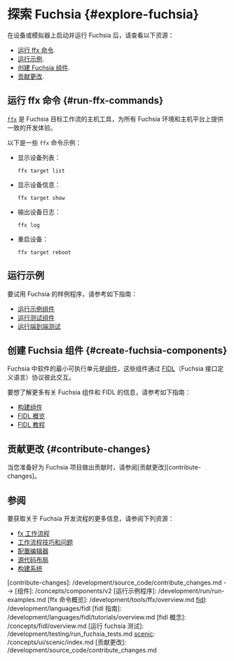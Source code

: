 <!-- # Explore Fuchsia {#explore-fuchsia} -->
# 探索 Fuchsia {#explore-fuchsia}

<!-- Once you have Fuchsia up and running on a device or emulator,
check out the following resources: -->
在设备或模拟器上启动并运行 Fuchsia 后，请查看以下资源：

<!-- *  [Run ffx commands](#run-ffx-commands).
*  [Run examples](#run-examples).
*  [Create Fuchsia components](#create-fuchsia-components).
*  [Contribute changes](#contribute-changes). -->
*  [运行 ffx 命令](#run-ffx-commands).
*  [运行示例](#run-examples).
*  [创建 Fuchsia 组件](#create-fuchsia-components).
*  [贡献更改](#contribute-changes).

<!-- ## Run ffx commands {#run-ffx-commands} -->
## 运行 ffx 命令 {#run-ffx-commands}

<!-- [`ffx`][ffx-overview] is a host tool for Fuchsia target workflows that
provides the consistent development experience across all Fuchsia environments
and host platforms. -->
[`ffx`][ffx-overview] 是 Fuchsia 目标工作流的主机工具，为所有 Fuchsia 环境和主机平台上提供一致的开发体验。

<!-- The following are some of `ffx` command examples: -->
以下是一些 `ffx` 命令示例：

<!-- *   Display the list of devices: -->
* 显示设备列表：

    ```posix-terminal
    ffx target list
    ```

<!-- *   Display the device information: -->
* 显示设备信息：

    ```posix-terminal
    ffx target show
    ```

<!-- *   Print the device logs: -->
* 输出设备日志：

    ```posix-terminal
    ffx log
    ```

<!-- *   Reboot the device: -->
* 重启设备：

    ```posix-terminal
    ffx target reboot
    ```

<!-- ## Run examples {#run-examples} -->
## 运行示例

<!-- To try out Fuchsia's sample software, check out the guides below: -->
要试用 Fuchsia 的样例程序，请参考如下指南：

<!-- *   [Run an example component](/development/run/run-examples.md)
*   [Run a test component](/development/run/run-test-component.md)
*   [Run an end-to-end test](/development/testing/run_an_end_to_end_test.md) -->
*   [运行示例组件](/development/run/run-examples.md)
*   [运行测试组件](/development/run/run-test-component.md)
*   [运行端到端测试](/development/testing/run_an_end_to_end_test.md)

<!-- ## Create Fuchsia components {#create-fuchsia-components} -->
## 创建 Fuchsia 组件 {#create-fuchsia-components}

<!-- The basic executable units of software in Fuchsia are
[components](/concepts/components/v2), and these components interact
with each other using [FIDL](/concepts/fidl/overview.md)
(Fuchsia Interface Definition Language) protocols. -->
Fuchsia 中软件的最小可执行单元是[组件](/concepts/components/v2)，这些组件通过
[FIDL](/concepts/fidl/overview.md)（Fuchsia 接口定义语言）协议彼此交互。

<!-- To learn more about Fuchsia components and FIDL, check out the guides below: -->
要想了解更多有关 Fuchsia 组件和 FIDL 的信息，请参考如下指南：

<!-- *   [Build components](/development/components/build.md)
*   [FIDL overview](/development/languages/fidl/README.md)
*   [FIDL tutorials](/development/languages/fidl/tutorials/overview.md) -->
*   [构建组件](/development/components/build.md)
*   [FIDL 概览](/development/languages/fidl/README.md)
*   [FIDL 教程](/development/languages/fidl/tutorials/overview.md)

<!-- ## Contribute changes {#contribute-changes} -->
## 贡献更改 {#contribute-changes}

<!-- When you're ready to contribute to the Fuchsia project,
see [Contribute changes][contribute-changes]. -->
当您准备好为 Fuchsia 项目做出贡献时，请参阅[贡献更改][contribute-changes]。

<!-- ## See also -->
## 参阅

<!-- For more information on Fuchsia's development workflows,
check out the following resources: -->
要获取关于 Fuchsia 开发流程的更多信息，请参阅下列资源：

<!-- *   [fx workflows](/development/build/fx.md)
*   [Workflow tips and questions](/development/source_code/workflow_tips_and_faq.md)
*   [Configure editors](/development/editors/)
*   [Source code layout](/development/source_code/layout.md)
*   [Build system](/development/build/build_system/index.md) -->
*   [fx 工作流程](/development/build/fx.md)
*   [工作流程技巧和问题](/development/source_code/workflow_tips_and_faq.md)
*   [配置编辑器](/development/editors/)
*   [源代码布局](/development/source_code/layout.md)
*   [构建系统](/development/build/build_system/index.md)

<!-- Reference links -->

[components]: /concepts/components/v2
[run-examples]: /development/run/run-examples.md
[ffx-overview]: /development/tools/ffx/overview.md
[fidl]: /development/languages/fidl
[fidl-tutorials]: /development/languages/fidl/tutorials/overview.md
[fidl-concepts]: /concepts/fidl/overview.md
[run-fuchsia-tests]: /development/testing/run_fuchsia_tests.md
[scenic]: /concepts/ui/scenic/index.md
[contribute-changes]: /development/source_code/contribute_changes.md -->
[组件]: /concepts/components/v2
[运行示例程序]: /development/run/run-examples.md
[ffx 命令概览]: /development/tools/ffx/overview.md
[fidl]: /development/languages/fidl
[fidl 指南]: /development/languages/fidl/tutorials/overview.md
[fidl 概念]: /concepts/fidl/overview.md
[运行 fuchsia 测试]: /development/testing/run_fuchsia_tests.md
[scenic]: /concepts/ui/scenic/index.md
[贡献更改]: /development/source_code/contribute_changes.md
